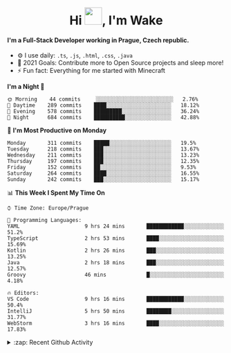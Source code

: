 <h1 align="center">Hi <img src="https://raw.githubusercontent.com/MrWakeCZ/MrWakeCZ/master/Hi.gif" width="40px" />, I'm Wake</h1>

#### I'm a Full-Stack Developer working in Prague, Czech republic.
- ⚙️ I use daily: `.ts`, `.js`, `.html`, `.css`, `.java`
- 🥅 2021 Goals: Contribute more to Open Source projects and sleep more!
- ⚡ Fun fact: Everything for me started with Minecraft

<!--START_SECTION:waka-->
**I'm a Night 🦉** 

```text
🌞 Morning    44 commits     ░░░░░░░░░░░░░░░░░░░░░░░░░   2.76% 
🌆 Daytime    289 commits    ████░░░░░░░░░░░░░░░░░░░░░   18.12% 
🌃 Evening    578 commits    █████████░░░░░░░░░░░░░░░░   36.24% 
🌙 Night      684 commits    ██████████░░░░░░░░░░░░░░░   42.88%

```
📅 **I'm Most Productive on Monday** 

```text
Monday       311 commits    █████░░░░░░░░░░░░░░░░░░░░   19.5% 
Tuesday      218 commits    ███░░░░░░░░░░░░░░░░░░░░░░   13.67% 
Wednesday    211 commits    ███░░░░░░░░░░░░░░░░░░░░░░   13.23% 
Thursday     197 commits    ███░░░░░░░░░░░░░░░░░░░░░░   12.35% 
Friday       152 commits    ██░░░░░░░░░░░░░░░░░░░░░░░   9.53% 
Saturday     264 commits    ████░░░░░░░░░░░░░░░░░░░░░   16.55% 
Sunday       242 commits    ███░░░░░░░░░░░░░░░░░░░░░░   15.17%

```


📊 **This Week I Spent My Time On** 

```text
⌚︎ Time Zone: Europe/Prague

💬 Programming Languages: 
YAML                     9 hrs 24 mins       ████████████░░░░░░░░░░░░░   51.2% 
TypeScript               2 hrs 53 mins       ████░░░░░░░░░░░░░░░░░░░░░   15.69% 
Kotlin                   2 hrs 26 mins       ███░░░░░░░░░░░░░░░░░░░░░░   13.25% 
Java                     2 hrs 18 mins       ███░░░░░░░░░░░░░░░░░░░░░░   12.57% 
Groovy                   46 mins             █░░░░░░░░░░░░░░░░░░░░░░░░   4.18%

🔥 Editors: 
VS Code                  9 hrs 16 mins       ████████████░░░░░░░░░░░░░   50.4% 
IntelliJ                 5 hrs 50 mins       ████████░░░░░░░░░░░░░░░░░   31.77% 
WebStorm                 3 hrs 16 mins       ████░░░░░░░░░░░░░░░░░░░░░   17.83%

```


<!--END_SECTION:waka-->

<details>
  <summary>:zap: Recent Github Activity</summary>

<!--START_SECTION:activity-->
1. ❌ Closed PR [#15](https://github.com/craftmania-cz/craftmanager/pull/15) in [craftmania-cz/craftmanager](https://github.com/craftmania-cz/craftmanager)
2. 🎉 Merged PR [#11](https://github.com/craftmania-cz/craftapi/pull/11) in [craftmania-cz/craftapi](https://github.com/craftmania-cz/craftapi)
3. 🎉 Merged PR [#89](https://github.com/waked-cz/corgi/pull/89) in [waked-cz/corgi](https://github.com/waked-cz/corgi)
4. 🎉 Merged PR [#2](https://github.com/craftmania-cz/craftcore/pull/2) in [craftmania-cz/craftcore](https://github.com/craftmania-cz/craftcore)
5. 🎉 Merged PR [#7](https://github.com/craftmania-cz/craftlobby/pull/7) in [craftmania-cz/craftlobby](https://github.com/craftmania-cz/craftlobby)
<!--END_SECTION:activity-->

</details>
